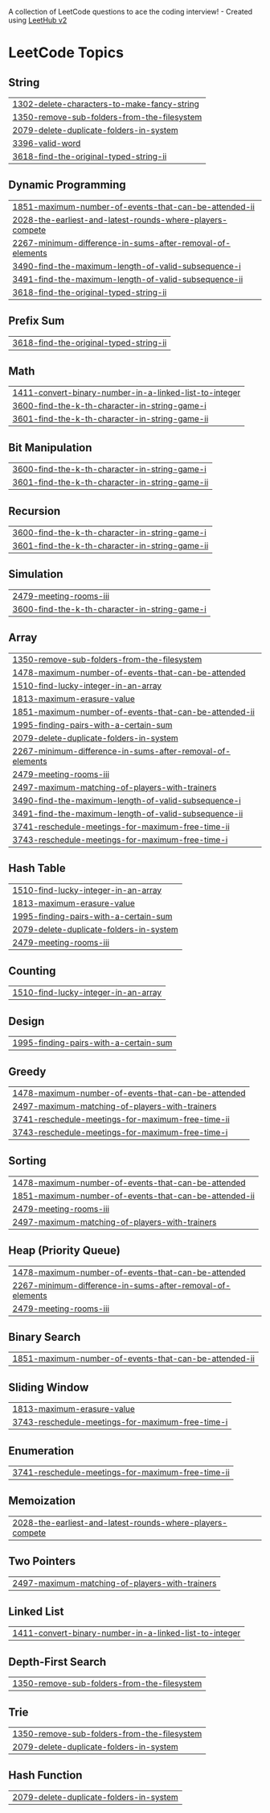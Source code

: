 A collection of LeetCode questions to ace the coding interview! - Created using [LeetHub v2](https://github.com/arunbhardwaj/LeetHub-2.0)
<!---LeetCode Topics Start-->
# LeetCode Topics
## String
|  |
| ------- |
| [1302-delete-characters-to-make-fancy-string](https://github.com/harsh-srivastv/July-Leetcode-Challenge-2025/tree/master/1302-delete-characters-to-make-fancy-string) |
| [1350-remove-sub-folders-from-the-filesystem](https://github.com/harsh-srivastv/July-Leetcode-Challenge-2025/tree/master/1350-remove-sub-folders-from-the-filesystem) |
| [2079-delete-duplicate-folders-in-system](https://github.com/harsh-srivastv/July-Leetcode-Challenge-2025/tree/master/2079-delete-duplicate-folders-in-system) |
| [3396-valid-word](https://github.com/harsh-srivastv/July-Leetcode-Challenge-2025/tree/master/3396-valid-word) |
| [3618-find-the-original-typed-string-ii](https://github.com/harsh-srivastv/July-Leetcode-Challenge-2025/tree/master/3618-find-the-original-typed-string-ii) |
## Dynamic Programming
|  |
| ------- |
| [1851-maximum-number-of-events-that-can-be-attended-ii](https://github.com/harsh-srivastv/July-Leetcode-Challenge-2025/tree/master/1851-maximum-number-of-events-that-can-be-attended-ii) |
| [2028-the-earliest-and-latest-rounds-where-players-compete](https://github.com/harsh-srivastv/July-Leetcode-Challenge-2025/tree/master/2028-the-earliest-and-latest-rounds-where-players-compete) |
| [2267-minimum-difference-in-sums-after-removal-of-elements](https://github.com/harsh-srivastv/July-Leetcode-Challenge-2025/tree/master/2267-minimum-difference-in-sums-after-removal-of-elements) |
| [3490-find-the-maximum-length-of-valid-subsequence-i](https://github.com/harsh-srivastv/July-Leetcode-Challenge-2025/tree/master/3490-find-the-maximum-length-of-valid-subsequence-i) |
| [3491-find-the-maximum-length-of-valid-subsequence-ii](https://github.com/harsh-srivastv/July-Leetcode-Challenge-2025/tree/master/3491-find-the-maximum-length-of-valid-subsequence-ii) |
| [3618-find-the-original-typed-string-ii](https://github.com/harsh-srivastv/July-Leetcode-Challenge-2025/tree/master/3618-find-the-original-typed-string-ii) |
## Prefix Sum
|  |
| ------- |
| [3618-find-the-original-typed-string-ii](https://github.com/harsh-srivastv/July-Leetcode-Challenge-2025/tree/master/3618-find-the-original-typed-string-ii) |
## Math
|  |
| ------- |
| [1411-convert-binary-number-in-a-linked-list-to-integer](https://github.com/harsh-srivastv/July-Leetcode-Challenge-2025/tree/master/1411-convert-binary-number-in-a-linked-list-to-integer) |
| [3600-find-the-k-th-character-in-string-game-i](https://github.com/harsh-srivastv/July-Leetcode-Challenge-2025/tree/master/3600-find-the-k-th-character-in-string-game-i) |
| [3601-find-the-k-th-character-in-string-game-ii](https://github.com/harsh-srivastv/July-Leetcode-Challenge-2025/tree/master/3601-find-the-k-th-character-in-string-game-ii) |
## Bit Manipulation
|  |
| ------- |
| [3600-find-the-k-th-character-in-string-game-i](https://github.com/harsh-srivastv/July-Leetcode-Challenge-2025/tree/master/3600-find-the-k-th-character-in-string-game-i) |
| [3601-find-the-k-th-character-in-string-game-ii](https://github.com/harsh-srivastv/July-Leetcode-Challenge-2025/tree/master/3601-find-the-k-th-character-in-string-game-ii) |
## Recursion
|  |
| ------- |
| [3600-find-the-k-th-character-in-string-game-i](https://github.com/harsh-srivastv/July-Leetcode-Challenge-2025/tree/master/3600-find-the-k-th-character-in-string-game-i) |
| [3601-find-the-k-th-character-in-string-game-ii](https://github.com/harsh-srivastv/July-Leetcode-Challenge-2025/tree/master/3601-find-the-k-th-character-in-string-game-ii) |
## Simulation
|  |
| ------- |
| [2479-meeting-rooms-iii](https://github.com/harsh-srivastv/July-Leetcode-Challenge-2025/tree/master/2479-meeting-rooms-iii) |
| [3600-find-the-k-th-character-in-string-game-i](https://github.com/harsh-srivastv/July-Leetcode-Challenge-2025/tree/master/3600-find-the-k-th-character-in-string-game-i) |
## Array
|  |
| ------- |
| [1350-remove-sub-folders-from-the-filesystem](https://github.com/harsh-srivastv/July-Leetcode-Challenge-2025/tree/master/1350-remove-sub-folders-from-the-filesystem) |
| [1478-maximum-number-of-events-that-can-be-attended](https://github.com/harsh-srivastv/July-Leetcode-Challenge-2025/tree/master/1478-maximum-number-of-events-that-can-be-attended) |
| [1510-find-lucky-integer-in-an-array](https://github.com/harsh-srivastv/July-Leetcode-Challenge-2025/tree/master/1510-find-lucky-integer-in-an-array) |
| [1813-maximum-erasure-value](https://github.com/harsh-srivastv/July-Leetcode-Challenge-2025/tree/master/1813-maximum-erasure-value) |
| [1851-maximum-number-of-events-that-can-be-attended-ii](https://github.com/harsh-srivastv/July-Leetcode-Challenge-2025/tree/master/1851-maximum-number-of-events-that-can-be-attended-ii) |
| [1995-finding-pairs-with-a-certain-sum](https://github.com/harsh-srivastv/July-Leetcode-Challenge-2025/tree/master/1995-finding-pairs-with-a-certain-sum) |
| [2079-delete-duplicate-folders-in-system](https://github.com/harsh-srivastv/July-Leetcode-Challenge-2025/tree/master/2079-delete-duplicate-folders-in-system) |
| [2267-minimum-difference-in-sums-after-removal-of-elements](https://github.com/harsh-srivastv/July-Leetcode-Challenge-2025/tree/master/2267-minimum-difference-in-sums-after-removal-of-elements) |
| [2479-meeting-rooms-iii](https://github.com/harsh-srivastv/July-Leetcode-Challenge-2025/tree/master/2479-meeting-rooms-iii) |
| [2497-maximum-matching-of-players-with-trainers](https://github.com/harsh-srivastv/July-Leetcode-Challenge-2025/tree/master/2497-maximum-matching-of-players-with-trainers) |
| [3490-find-the-maximum-length-of-valid-subsequence-i](https://github.com/harsh-srivastv/July-Leetcode-Challenge-2025/tree/master/3490-find-the-maximum-length-of-valid-subsequence-i) |
| [3491-find-the-maximum-length-of-valid-subsequence-ii](https://github.com/harsh-srivastv/July-Leetcode-Challenge-2025/tree/master/3491-find-the-maximum-length-of-valid-subsequence-ii) |
| [3741-reschedule-meetings-for-maximum-free-time-ii](https://github.com/harsh-srivastv/July-Leetcode-Challenge-2025/tree/master/3741-reschedule-meetings-for-maximum-free-time-ii) |
| [3743-reschedule-meetings-for-maximum-free-time-i](https://github.com/harsh-srivastv/July-Leetcode-Challenge-2025/tree/master/3743-reschedule-meetings-for-maximum-free-time-i) |
## Hash Table
|  |
| ------- |
| [1510-find-lucky-integer-in-an-array](https://github.com/harsh-srivastv/July-Leetcode-Challenge-2025/tree/master/1510-find-lucky-integer-in-an-array) |
| [1813-maximum-erasure-value](https://github.com/harsh-srivastv/July-Leetcode-Challenge-2025/tree/master/1813-maximum-erasure-value) |
| [1995-finding-pairs-with-a-certain-sum](https://github.com/harsh-srivastv/July-Leetcode-Challenge-2025/tree/master/1995-finding-pairs-with-a-certain-sum) |
| [2079-delete-duplicate-folders-in-system](https://github.com/harsh-srivastv/July-Leetcode-Challenge-2025/tree/master/2079-delete-duplicate-folders-in-system) |
| [2479-meeting-rooms-iii](https://github.com/harsh-srivastv/July-Leetcode-Challenge-2025/tree/master/2479-meeting-rooms-iii) |
## Counting
|  |
| ------- |
| [1510-find-lucky-integer-in-an-array](https://github.com/harsh-srivastv/July-Leetcode-Challenge-2025/tree/master/1510-find-lucky-integer-in-an-array) |
## Design
|  |
| ------- |
| [1995-finding-pairs-with-a-certain-sum](https://github.com/harsh-srivastv/July-Leetcode-Challenge-2025/tree/master/1995-finding-pairs-with-a-certain-sum) |
## Greedy
|  |
| ------- |
| [1478-maximum-number-of-events-that-can-be-attended](https://github.com/harsh-srivastv/July-Leetcode-Challenge-2025/tree/master/1478-maximum-number-of-events-that-can-be-attended) |
| [2497-maximum-matching-of-players-with-trainers](https://github.com/harsh-srivastv/July-Leetcode-Challenge-2025/tree/master/2497-maximum-matching-of-players-with-trainers) |
| [3741-reschedule-meetings-for-maximum-free-time-ii](https://github.com/harsh-srivastv/July-Leetcode-Challenge-2025/tree/master/3741-reschedule-meetings-for-maximum-free-time-ii) |
| [3743-reschedule-meetings-for-maximum-free-time-i](https://github.com/harsh-srivastv/July-Leetcode-Challenge-2025/tree/master/3743-reschedule-meetings-for-maximum-free-time-i) |
## Sorting
|  |
| ------- |
| [1478-maximum-number-of-events-that-can-be-attended](https://github.com/harsh-srivastv/July-Leetcode-Challenge-2025/tree/master/1478-maximum-number-of-events-that-can-be-attended) |
| [1851-maximum-number-of-events-that-can-be-attended-ii](https://github.com/harsh-srivastv/July-Leetcode-Challenge-2025/tree/master/1851-maximum-number-of-events-that-can-be-attended-ii) |
| [2479-meeting-rooms-iii](https://github.com/harsh-srivastv/July-Leetcode-Challenge-2025/tree/master/2479-meeting-rooms-iii) |
| [2497-maximum-matching-of-players-with-trainers](https://github.com/harsh-srivastv/July-Leetcode-Challenge-2025/tree/master/2497-maximum-matching-of-players-with-trainers) |
## Heap (Priority Queue)
|  |
| ------- |
| [1478-maximum-number-of-events-that-can-be-attended](https://github.com/harsh-srivastv/July-Leetcode-Challenge-2025/tree/master/1478-maximum-number-of-events-that-can-be-attended) |
| [2267-minimum-difference-in-sums-after-removal-of-elements](https://github.com/harsh-srivastv/July-Leetcode-Challenge-2025/tree/master/2267-minimum-difference-in-sums-after-removal-of-elements) |
| [2479-meeting-rooms-iii](https://github.com/harsh-srivastv/July-Leetcode-Challenge-2025/tree/master/2479-meeting-rooms-iii) |
## Binary Search
|  |
| ------- |
| [1851-maximum-number-of-events-that-can-be-attended-ii](https://github.com/harsh-srivastv/July-Leetcode-Challenge-2025/tree/master/1851-maximum-number-of-events-that-can-be-attended-ii) |
## Sliding Window
|  |
| ------- |
| [1813-maximum-erasure-value](https://github.com/harsh-srivastv/July-Leetcode-Challenge-2025/tree/master/1813-maximum-erasure-value) |
| [3743-reschedule-meetings-for-maximum-free-time-i](https://github.com/harsh-srivastv/July-Leetcode-Challenge-2025/tree/master/3743-reschedule-meetings-for-maximum-free-time-i) |
## Enumeration
|  |
| ------- |
| [3741-reschedule-meetings-for-maximum-free-time-ii](https://github.com/harsh-srivastv/July-Leetcode-Challenge-2025/tree/master/3741-reschedule-meetings-for-maximum-free-time-ii) |
## Memoization
|  |
| ------- |
| [2028-the-earliest-and-latest-rounds-where-players-compete](https://github.com/harsh-srivastv/July-Leetcode-Challenge-2025/tree/master/2028-the-earliest-and-latest-rounds-where-players-compete) |
## Two Pointers
|  |
| ------- |
| [2497-maximum-matching-of-players-with-trainers](https://github.com/harsh-srivastv/July-Leetcode-Challenge-2025/tree/master/2497-maximum-matching-of-players-with-trainers) |
## Linked List
|  |
| ------- |
| [1411-convert-binary-number-in-a-linked-list-to-integer](https://github.com/harsh-srivastv/July-Leetcode-Challenge-2025/tree/master/1411-convert-binary-number-in-a-linked-list-to-integer) |
## Depth-First Search
|  |
| ------- |
| [1350-remove-sub-folders-from-the-filesystem](https://github.com/harsh-srivastv/July-Leetcode-Challenge-2025/tree/master/1350-remove-sub-folders-from-the-filesystem) |
## Trie
|  |
| ------- |
| [1350-remove-sub-folders-from-the-filesystem](https://github.com/harsh-srivastv/July-Leetcode-Challenge-2025/tree/master/1350-remove-sub-folders-from-the-filesystem) |
| [2079-delete-duplicate-folders-in-system](https://github.com/harsh-srivastv/July-Leetcode-Challenge-2025/tree/master/2079-delete-duplicate-folders-in-system) |
## Hash Function
|  |
| ------- |
| [2079-delete-duplicate-folders-in-system](https://github.com/harsh-srivastv/July-Leetcode-Challenge-2025/tree/master/2079-delete-duplicate-folders-in-system) |
<!---LeetCode Topics End-->